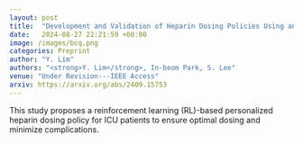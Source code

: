 ```yaml
---
layout: post
title:  "Development and Validation of Heparin Dosing Policies Using an Offline Reinforcement Learning Algorithm"
date:   2024-08-27 22:21:59 +00:00
image: /images/bcq.png
categories: Preprint
author: "Y. Lim"
authors: "<strong>Y. Lim</strong>, In-beom Park, S. Lee"
venue: "Under Revision---IEEE Access"
arxiv: https://arxiv.org/abs/2409.15753
---
```

This study proposes a reinforcement learning (RL)-based personalized heparin dosing policy for ICU patients to ensure optimal dosing and minimize complications.